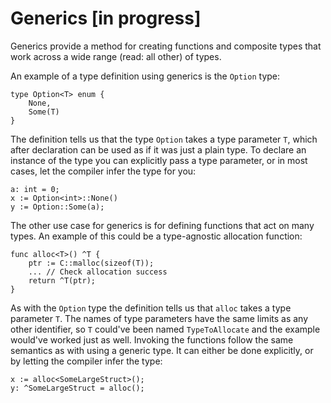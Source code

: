 # Generics [in progress]

Generics provide a method for creating functions and composite types that work 
across a wide range (read: all other) of types.

An example of a type definition using generics is the `Option` type:

```
type Option<T> enum {
    None,
    Some(T)
}
```

The definition tells us that the type `Option` takes a type parameter `T`, 
which after declaration can be used as if it was just a plain type. To declare 
an instance of the type you can explicitly pass a type parameter, or in most 
cases, let the compiler infer the type for you:

```
a: int = 0;
x := Option<int>::None()
y := Option::Some(a);
```

The other use case for generics is for defining functions that act on many 
types. An example of this could be a type-agnostic allocation function:

```
func alloc<T>() ^T {
    ptr := C::malloc(sizeof(T));
    ... // Check allocation success
    return ^T(ptr);
}
```

As with the `Option` type the definition tells us that `alloc` takes a type 
parameter `T`. The names of type parameters have the same limits as any other 
identifier, so `T` could've been named `TypeToAllocate` and the example 
would've worked just as well. Invoking the functions follow the same semantics 
as with using a generic type. It can either be done explicitly, or by letting 
the compiler infer the type:

```
x := alloc<SomeLargeStruct>();
y: ^SomeLargeStruct = alloc();
```
